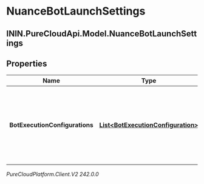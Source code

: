 # NuanceBotLaunchSettings

## ININ.PureCloudApi.Model.NuanceBotLaunchSettings

## Properties

|Name | Type | Description | Notes|
|------------ | ------------- | ------------- | -------------|
| **BotExecutionConfigurations** | [**List&lt;BotExecutionConfiguration&gt;**](BotExecutionConfiguration) | The list of Nuance bots that are configured as available to the Genesys Cloud system | |



_PureCloudPlatform.Client.V2 242.0.0_

